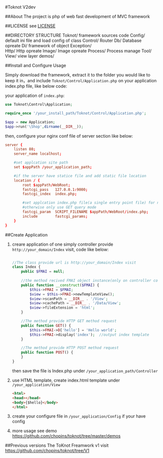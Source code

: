 #Toknot V2dev

##About 
The project is php of web fast development of MVC framework

##LICENSE
see [LICENSE](https://github.com/chopins/toknot/blob/master/LICENSE)

##DIRECTORY STRUCTURE
    Toknot/             framework sources code
          Config/       default ini file and load config of class
          Control/      Router
          Db/           Database opreate
          Di/           framework of object
          Exception/    
          Http/         Http opreate
          Image/        Image opreate
          Process/      Process manage
          Tool/         
          View/         view layer
     demos/

##Install and Configure Usage

Simply download the framework, extract it to the folder you would like to keep it in，and include 
`Toknot/Control/Application.php` on your application index.php file, like below code:

your application of `index.php`:
```php
use Toknot\Control\Application;

require_once '/your_install_path/Toknot/Control/Application.php';

$app = new Application;
$app->run('\Shop',dirname(__DIR__));
```
then, configure your nginx conf file of server section like below:
```conf  
server {
    listen 80;
    server_name localhost;

    #set applcation site path
    set $appPath /your_application_path;

    #if the server have statice file and add static file location
    location / {
        root $appPath/WebRoot;
        fastcgi_pass   127.0.0.1:9000;
        fastcgi_index  index.php;

        #set applcation index.php file(a single entry point file) for nginx SCRIPT_FILENAME support PATH access mode
        #otherwise only use GET query mode
        fastcgi_param  SCRIPT_FILENAME $appPath/WebRoot/index.php;
        include        fastcgi_params;
    }
}
```   
##Create Application
1. creare application of one simply controller provide `http://your_domain/Index` visit, code like below:
    ```php

    //The class provide url is http://your_domain/Index visit
    class Index {
        public $FMAI = null;
        
        //the method recived FMAI object instance(only on controller construct method recived)
        public function __construct($FMAI) {
            $this->FMAI = $FMAI;
            $view = $this->FMAI->newTemplateView();
            $view->scanPath = __DIR__ . '/View';
            $view->cachePath = __DIR__ . '/Data/View';
            $view->fileExtension = 'html';
        }

        //The method provide HTTP GET method request
        public function GET() {
            $this->FMAI->D['hello'] = 'Hello world';
            $this->FMAI->display('index');  //output index template
        }

        //The method provide HTTP POST method request
        public function POST() {
        }
    }

    ```
    then save the file is Index.php under `/your_application_path/Controller`

2. use HTML template, create index.html template under `/your_application/View`
    ```html
    <html>
    <head></head>
    <body>{$hello}</body>
    </html>
    ```
3. create your configure file in `/your_application/Config` if your have config
4. more usage see demo https://github.com/chopins/toknot/tree/master/demos

##Previous versions 
The ToKnot Freamwork v1 visit https://github.com/chopins/toknot/tree/V1